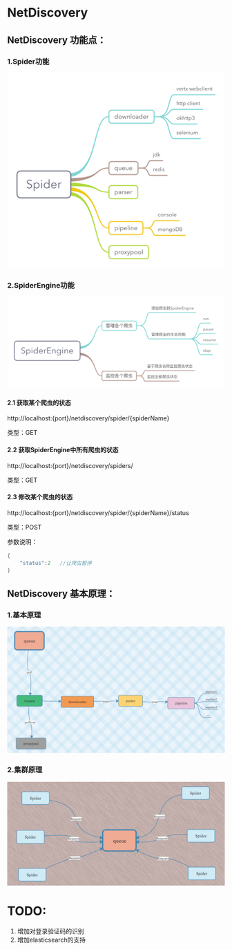 # NetDiscovery

## NetDiscovery 功能点：
### 1.Spider功能

![](Spider.png)

### 2.SpiderEngine功能
![](SpiderEngine.png)


#### 2.1 获取某个爬虫的状态
http://localhost:{port}/netdiscovery/spider/{spiderName}

类型：GET

#### 2.2 获取SpiderEngine中所有爬虫的状态
http://localhost:{port}/netdiscovery/spiders/

类型：GET

#### 2.3 修改某个爬虫的状态
http://localhost:{port}/netdiscovery/spider/{spiderName}/status

类型：POST

参数说明：

```java
{
    "status":2   //让爬虫暂停
}
```

## NetDiscovery 基本原理：
### 1.基本原理
![](basic_principle.png)

### 2.集群原理
![](cluster_principle.png)

# TODO:
1. 增加对登录验证码的识别
2. 增加elasticsearch的支持

